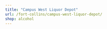 ```yaml
---
title: "Campus West Liquor Depot"
url: /fort-collins/campus-west-liquor-depot/
shop: alcohol
---
```

